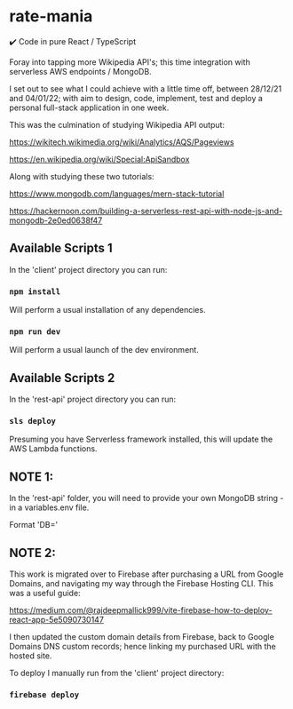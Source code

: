 # rate-mania

:heavy_check_mark: Code in pure React / TypeScript

Foray into tapping more Wikipedia API's; this time integration with serverless AWS endpoints / MongoDB.

I set out to see what I could achieve with a little time off, between 28/12/21 and 04/01/22; with aim to design, code, implement, test and deploy a personal full-stack application in one week.

This was the culmination of studying Wikipedia API output:

https://wikitech.wikimedia.org/wiki/Analytics/AQS/Pageviews

https://en.wikipedia.org/wiki/Special:ApiSandbox

Along with studying these two tutorials:

https://www.mongodb.com/languages/mern-stack-tutorial

https://hackernoon.com/building-a-serverless-rest-api-with-node-js-and-mongodb-2e0ed0638f47

## Available Scripts 1

In the 'client' project directory you can run:

### `npm install`

Will perform a usual installation of any dependencies.

### `npm run dev`

Will perform a usual launch of the dev environment.

## Available Scripts 2

In the 'rest-api' project directory you can run:

### `sls deploy`

Presuming you have Serverless framework installed, this will update the AWS Lambda functions.

## NOTE 1:

In the 'rest-api' folder, you will need to provide your own MongoDB string - in a variables.env file.

Format 'DB=<your-connection-string>'

## NOTE 2:

This work is migrated over to Firebase after purchasing a URL from Google Domains, and navigating my way through the Firebase Hosting CLI. This was a useful guide:

https://medium.com/@rajdeepmallick999/vite-firebase-how-to-deploy-react-app-5e5090730147

I then updated the custom domain details from Firebase, back to Google Domains DNS custom records; hence linking my purchased URL with the hosted site.

To deploy I manually run from the 'client' project directory:

### `firebase deploy`
